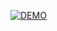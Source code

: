 [![DEMO](https://img.youtube.com/vi/bbKhSJKcnWY/0.jpg)](https://www.youtube.com/watch?v=bbKhSJKcnWY)